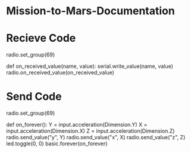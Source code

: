 # Mission-to-Mars-Documentation






# Recieve Code

radio.set_group(69)

def on_received_value(name, value):
serial.write_value(name, value)
radio.on_received_value(on_received_value)

# Send Code

radio.set_group(69)

def on_forever():
Y = input.acceleration(Dimension.Y)
X = input.acceleration(Dimension.X)
Z = input.acceleration(Dimension.Z)
radio.send_value("y", Y)
radio.send_value("x", X)
radio.send_value("z", Z)
led.toggle(0, 0)
basic.forever(on_forever)
 
